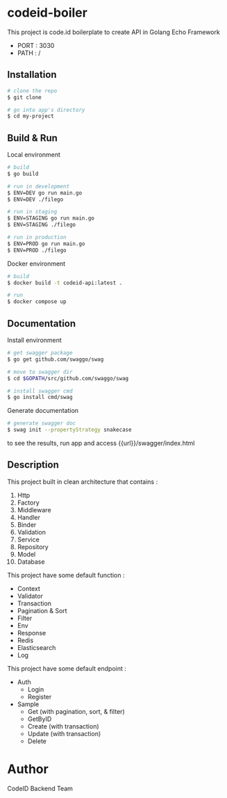 # codeid-boiler
This project is code.id boilerplate to create API in Golang Echo Framework
- PORT : 3030
- PATH : /

## Installation

``` bash
# clone the repo
$ git clone 

# go into app's directory
$ cd my-project
```

## Build & Run

Local environment
``` bash
# build 
$ go build

# run in development 
$ ENV=DEV go run main.go
$ ENV=DEV ./filego

# run in staging 
$ ENV=STAGING go run main.go
$ ENV=STAGING ./filego

# run in production 
$ ENV=PROD go run main.go
$ ENV=PROD ./filego
```

Docker environment
``` bash
# build 
$ docker build -t codeid-api:latest .

# run
$ docker compose up
```

## Documentation

Install environment
``` bash
# get swagger package 
$ go get github.com/swaggo/swag

# move to swagger dir
$ cd $GOPATH/src/github.com/swaggo/swag

# install swagger cmd 
$ go install cmd/swag
```

Generate documentation
``` bash
# generate swagger doc
$ swag init --propertyStrategy snakecase
```
to see the results, run app and access {{url}}/swagger/index.html

## Description 
This project built in clean architecture that contains :
1. Http
2. Factory
3. Middleware 
4. Handler
5. Binder
6. Validation
7. Service
8. Repository
9. Model
10. Database

This project have some default function :
- Context
- Validator
- Transaction
- Pagination & Sort
- Filter
- Env
- Response
- Redis
- Elasticsearch
- Log

This project have some default endpoint :
- Auth 
  - Login
  - Register
- Sample
  - Get (with pagination, sort, & filter)
  - GetByID
  - Create (with transaction)
  - Update (with transaction)
  - Delete

# Author
CodeID Backend Team